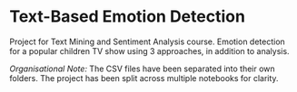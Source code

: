# Text-Based Emotion Detection
Project for Text Mining and Sentiment Analysis course. 
Emotion detection for a popular children TV show using 3 approaches, in addition to analysis.

*Organisational Note:*
The CSV files have been separated into their own folders.
The project has been split across multiple notebooks for clarity.
